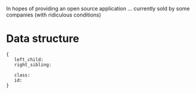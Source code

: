 In hopes of providing an open source application ... currently sold by some companies (with ridiculous conditions)


# Data structure
```
{
   left_child:
   right_sibling:

   class:
   id:
}
```